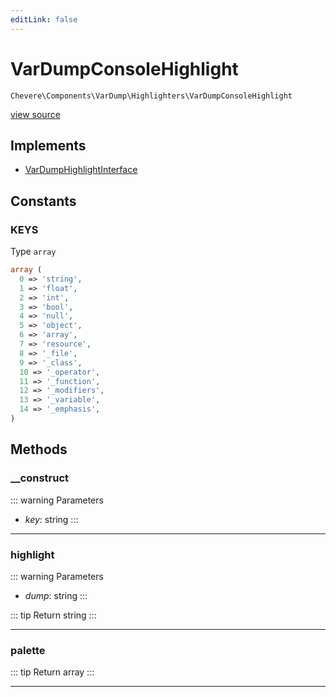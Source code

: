 ```yaml
---
editLink: false
---
```


# VarDumpConsoleHighlight

`Chevere\Components\VarDump\Highlighters\VarDumpConsoleHighlight`

[view source](https://github.com/chevere/chevere/blob/main/src/Chevere/Components/VarDump/Highlighters/VarDumpConsoleHighlight.php)

## Implements

- [VarDumpHighlightInterface](../../../Interfaces/VarDump/VarDumpHighlightInterface.md)

## Constants

### KEYS

Type `array`

```php
array (
  0 => 'string',
  1 => 'float',
  2 => 'int',
  3 => 'bool',
  4 => 'null',
  5 => 'object',
  6 => 'array',
  7 => 'resource',
  8 => '_file',
  9 => '_class',
  10 => '_operator',
  11 => '_function',
  12 => '_modifiers',
  13 => '_variable',
  14 => '_emphasis',
)
```

## Methods

### __construct

::: warning Parameters
- *key*: string
:::

---

### highlight

::: warning Parameters
- *dump*: string
:::

::: tip Return
string
:::

---

### palette

::: tip Return
array
:::

---
